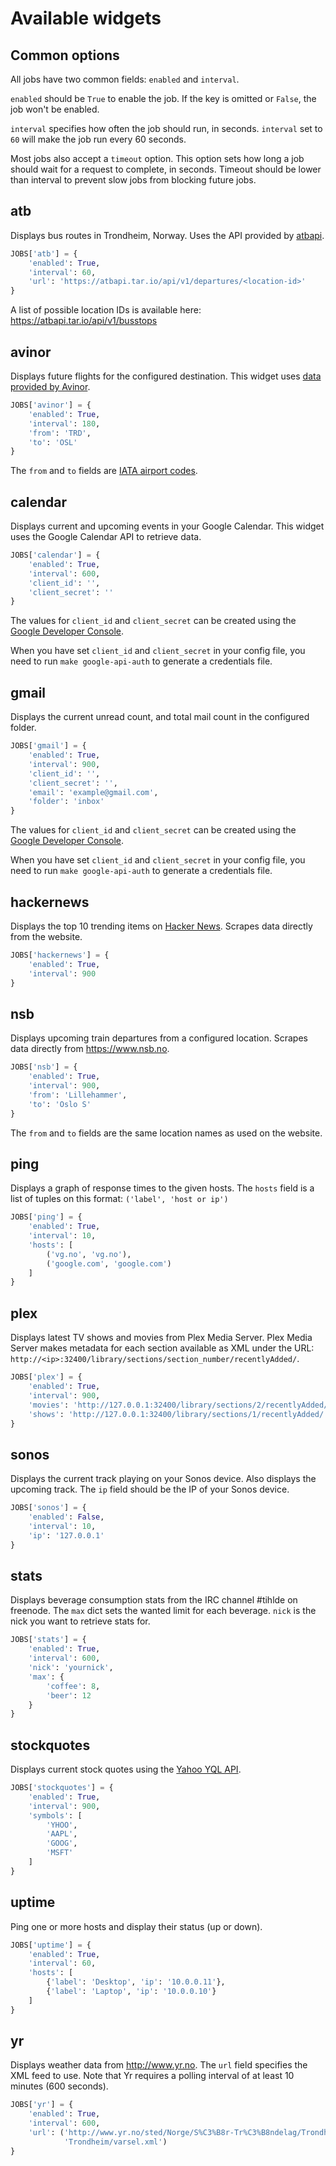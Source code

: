 Available widgets
=================

Common options
--------------

All jobs have two common fields: `enabled` and `interval`.

`enabled` should be `True` to enable the job. If the key is omitted or `False`,
the job won't be enabled.

`interval` specifies how often the job should run, in seconds. `interval` set to
`60` will make the job run every 60 seconds.

Most jobs also accept a `timeout` option. This option sets how long a job should
wait for a request to complete, in seconds. Timeout should be lower than
interval to prevent slow jobs from blocking future jobs.

atb
---
Displays bus routes in Trondheim, Norway. Uses the API provided by
[atbapi](https://github.com/martinp/atbapi).

```python
JOBS['atb'] = {
    'enabled': True,
    'interval': 60,
    'url': 'https://atbapi.tar.io/api/v1/departures/<location-id>'
}
```

A list of possible location IDs is available here:
https://atbapi.tar.io/api/v1/busstops

avinor
------
Displays future flights for the configured destination. This widget uses
[data provided by Avinor](http://www.avinor.no/avinor/trafikk/50_Flydata).

```python
JOBS['avinor'] = {
    'enabled': True,
    'interval': 180,
    'from': 'TRD',
    'to': 'OSL'
}
```

The `from` and `to` fields are
[IATA airport codes](https://en.wikipedia.org/wiki/IATA_airport_code).

calendar
--------
Displays current and upcoming events in your Google Calendar. This widget uses
the Google Calendar API to retrieve data.

```python
JOBS['calendar'] = {
    'enabled': True,
    'interval': 600,
    'client_id': '',
    'client_secret': ''
}
```

The values for `client_id` and `client_secret` can be created using the
[Google Developer Console](https://code.google.com/apis/console/#:access).

When you have set `client_id` and `client_secret` in your config file, you need
to run `make google-api-auth` to generate a credentials file.

gmail
-----
Displays the current unread count, and total mail count in the configured
folder.

```python
JOBS['gmail'] = {
    'enabled': True,
    'interval': 900,
    'client_id': '',
    'client_secret': '',
    'email': 'example@gmail.com',
    'folder': 'inbox'
}
```

The values for `client_id` and `client_secret` can be created using the
[Google Developer Console](https://code.google.com/apis/console/#:access).

When you have set `client_id` and `client_secret` in your config file, you need
to run `make google-api-auth` to generate a credentials file.

hackernews
----------
Displays the top 10 trending items on
[Hacker News](https://news.ycombinator.com/). Scrapes data directly from the
website.

```python
JOBS['hackernews'] = {
    'enabled': True,
    'interval': 900
}
```

nsb
---
Displays upcoming train departures from a configured location. Scrapes data
directly from https://www.nsb.no.

```python
JOBS['nsb'] = {
    'enabled': True,
    'interval': 900,
    'from': 'Lillehammer',
    'to': 'Oslo S'
}
```

The `from` and `to` fields are the same location names as used on the website.

ping
----
Displays a graph of response times to the given hosts. The `hosts` field is
a list of tuples on this format: `('label', 'host or ip')`

```python
JOBS['ping'] = {
    'enabled': True,
    'interval': 10,
    'hosts': [
        ('vg.no', 'vg.no'),
        ('google.com', 'google.com')
    ]
}
```

plex
----
Displays latest TV shows and movies from Plex Media Server. Plex Media Server
makes metadata for each section available as XML under the URL:
`http://<ip>:32400/library/sections/section_number/recentlyAdded/`.

```python
JOBS['plex'] = {
    'enabled': True,
    'interval': 900,
    'movies': 'http://127.0.0.1:32400/library/sections/2/recentlyAdded/',
    'shows': 'http://127.0.0.1:32400/library/sections/1/recentlyAdded/'
}
```

sonos
-----
Displays the current track playing on your Sonos device. Also displays the
upcoming track. The `ip` field should be the IP of your Sonos device.

```python
JOBS['sonos'] = {
    'enabled': False,
    'interval': 10,
    'ip': '127.0.0.1'
}
```

stats
-----
Displays beverage consumption stats from the IRC channel #tihlde on freenode.
The `max` dict sets the wanted limit for each beverage. `nick` is the nick you
want to retrieve stats for.

```python
JOBS['stats'] = {
    'enabled': True,
    'interval': 600,
    'nick': 'yournick',
    'max': {
        'coffee': 8,
        'beer': 12
    }
}
```

stockquotes
-----------
Displays current stock quotes using the
[Yahoo YQL API](https://developer.yahoo.com/yql/).

```python
JOBS['stockquotes'] = {
    'enabled': True,
    'interval': 900,
    'symbols': [
        'YHOO',
        'AAPL',
        'GOOG',
        'MSFT'
    ]
}
```

uptime
------
Ping one or more hosts and display their status (up or down).

```python
JOBS['uptime'] = {
    'enabled': True,
    'interval': 60,
    'hosts': [
        {'label': 'Desktop', 'ip': '10.0.0.11'},
        {'label': 'Laptop', 'ip': '10.0.0.10'}
    ]
}
```

yr
--
Displays weather data from http://www.yr.no. The `url` field specifies the
XML feed to use. Note that Yr requires a polling interval of at least 10
minutes (600 seconds).

```python
JOBS['yr'] = {
    'enabled': True,
    'interval': 600,
    'url': ('http://www.yr.no/sted/Norge/S%C3%B8r-Tr%C3%B8ndelag/Trondheim/'
            'Trondheim/varsel.xml')
}
```
